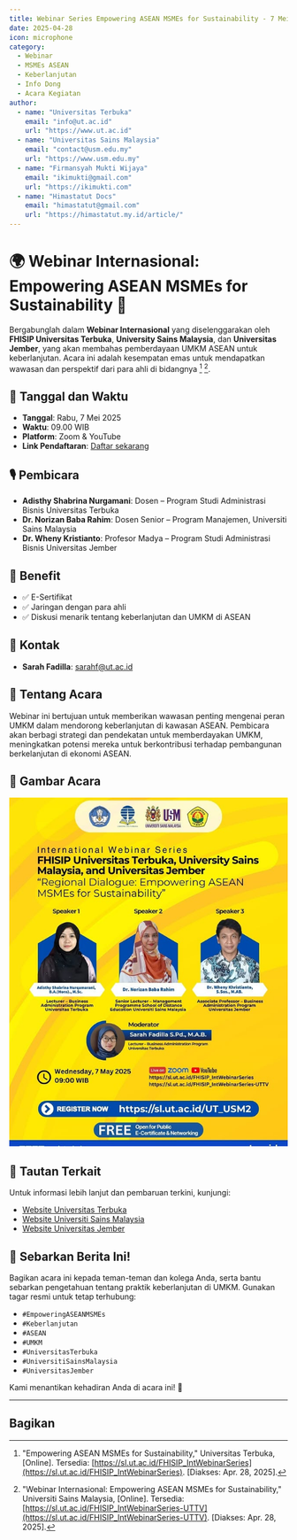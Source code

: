 ```yaml
---
title: Webinar Series Empowering ASEAN MSMEs for Sustainability - 7 Mei 2025
date: 2025-04-28
icon: microphone
category:
  - Webinar
  - MSMEs ASEAN
  - Keberlanjutan
  - Info Dong
  - Acara Kegiatan
author:
  - name: "Universitas Terbuka"
    email: "info@ut.ac.id"
    url: "https://www.ut.ac.id"
  - name: "Universitas Sains Malaysia"
    email: "contact@usm.edu.my"
    url: "https://www.usm.edu.my"
  - name: "Firmansyah Mukti Wijaya"
    email: "ikimukti@gmail.com"
    url: "https://ikimukti.com"
  - name: "Himastatut Docs"
    email: "himastatut@gmail.com"
    url: "https://himastatut.my.id/article/"
---
```


# 🌍 Webinar Internasional: Empowering ASEAN MSMEs for Sustainability 🌱

Bergabunglah dalam **Webinar Internasional** yang diselenggarakan oleh **FHISIP Universitas Terbuka**, **University Sains Malaysia**, dan **Universitas Jember**, yang akan membahas pemberdayaan UMKM ASEAN untuk keberlanjutan. Acara ini adalah kesempatan emas untuk mendapatkan wawasan dan perspektif dari para ahli di bidangnya [^1] [^2].

## 📅 Tanggal dan Waktu
- **Tanggal**: Rabu, 7 Mei 2025
- **Waktu**: 09.00 WIB
- **Platform**: Zoom & YouTube
- **Link Pendaftaran**: [Daftar sekarang](https://sl.ut.ac.id/UT_USM2)

## 🎙 Pembicara
- **Adisthy Shabrina Nurgamani**: Dosen – Program Studi Administrasi Bisnis Universitas Terbuka
- **Dr. Norizan Baba Rahim**: Dosen Senior – Program Manajemen, Universiti Sains Malaysia
- **Dr. Wheny Kristianto**: Profesor Madya – Program Studi Administrasi Bisnis Universitas Jember

## 🎁 Benefit
- ✅ E-Sertifikat
- ✅ Jaringan dengan para ahli
- ✅ Diskusi menarik tentang keberlanjutan dan UMKM di ASEAN

## 📱 Kontak
- **Sarah Fadilla**: sarahf@ut.ac.id

## 📝 Tentang Acara
Webinar ini bertujuan untuk memberikan wawasan penting mengenai peran UMKM dalam mendorong keberlanjutan di kawasan ASEAN. Pembicara akan berbagi strategi dan pendekatan untuk memberdayakan UMKM, meningkatkan potensi mereka untuk berkontribusi terhadap pembangunan berkelanjutan di ekonomi ASEAN.

## 📸 Gambar Acara
![Webinar Empowering ASEAN MSMEs](./2025-05-07-empowering-asean-msmes/webinar-poster.png)

## 🔗 Tautan Terkait
Untuk informasi lebih lanjut dan pembaruan terkini, kunjungi:
- [Website Universitas Terbuka](https://www.ut.ac.id)
- [Website Universiti Sains Malaysia](https://www.usm.edu.my)
- [Website Universitas Jember](https://www.unej.ac.id)

## 📢 Sebarkan Berita Ini!
Bagikan acara ini kepada teman-teman dan kolega Anda, serta bantu sebarkan pengetahuan tentang praktik keberlanjutan di UMKM. Gunakan tagar resmi untuk tetap terhubung:
- `#EmpoweringASEANMSMEs`
- `#Keberlanjutan`
- `#ASEAN`
- `#UMKM`
- `#UniversitasTerbuka`
- `#UniversitiSainsMalaysia`
- `#UniversitasJember`

Kami menantikan kehadiran Anda di acara ini! 🌿

---

[^1]: "Empowering ASEAN MSMEs for Sustainability," Universitas Terbuka, [Online]. Tersedia: [https://sl.ut.ac.id/FHISIP_IntWebinarSeries](https://sl.ut.ac.id/FHISIP_IntWebinarSeries). [Diakses: Apr. 28, 2025].
[^2]:  "Webinar Internasional: Empowering ASEAN MSMEs for Sustainability," Universiti Sains Malaysia, [Online]. Tersedia: [https://sl.ut.ac.id/FHISIP_IntWebinarSeries-UTTV](https://sl.ut.ac.id/FHISIP_IntWebinarSeries-UTTV). [Diakses: Apr. 28, 2025].

## Bagikan
<Share colorful />
<GitContributors />
<GitChangelog />
